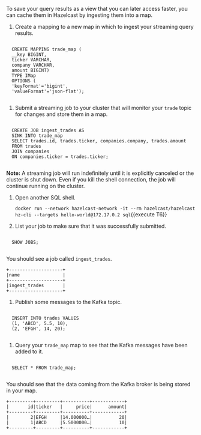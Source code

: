 To save your query results as a view that you can later access faster, you can cache them in Hazelcast by ingesting them into a map.

1. Create a mapping to a new map in which to ingest your streaming query results.

  <code class="execute T5" title="Run command">
  CREATE MAPPING trade_map (
  __key BIGINT,
  ticker VARCHAR,
  company VARCHAR,
  amount BIGINT)
  TYPE IMap
  OPTIONS (
  'keyFormat'='bigint',
  'valueFormat'='json-flat');
  </code>

1. Submit a streaming job to your cluster that will monitor your `trade` topic for changes and store them in a map.

  <code class="execute T5" title="Run command">
  CREATE JOB ingest_trades AS
  SINK INTO trade_map
  SELECT trades.id, trades.ticker, companies.company, trades.amount
  FROM trades
  JOIN companies
  ON companies.ticker = trades.ticker;
  </code>

  **Note:** A streaming job will run indefinitely until it is explicitly canceled or the cluster is shut down. Even if you kill the shell connection, the job will continue running on the cluster.

1. Open another SQL shell.

    `docker run --network hazelcast-network -it --rm hazelcast/hazelcast hz-cli --targets hello-world@172.17.0.2 sql`{{execute T6}}

1. List your job to make sure that it was successfully submitted.

  <code class="execute T6" title="Run command">
  SHOW JOBS;
  </code>

  You should see a job called `ingest_trades`.

  ```
  +--------------------+
  |name                |
  +--------------------+
  |ingest_trades       |
  +--------------------+
  ```

1. Publish some messages to the Kafka topic.

  <code class="execute T6" title="Run command">
  INSERT INTO trades VALUES
  (1, 'ABCD', 5.5, 10),
  (2, 'EFGH', 14, 20);
  </code>

1. Query your `trade_map` map to see that the Kafka messages have been added to it.

  <code class="execute T6" title="Run command">
  SELECT * FROM trade_map;
  </code>

  You should see that the data coming from the Kafka broker is being stored in your map.

  ```
  +---------+---------+----------+------------+
  |       id|ticker   |     price|      amount|
  +---------+---------+----------+------------+
  |        2|EFGH     |14.000000…|          20|
  |        1|ABCD     |5.5000000…|          10|
  +---------+---------+----------+------------+
  ```
